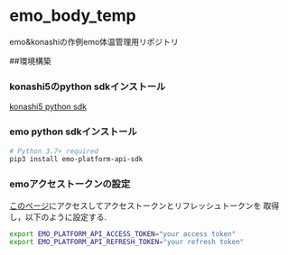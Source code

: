 # emo_body_temp
   emo&konashiの作例emo体温管理用リポジトリ

##環境構築
### konashi5のpython sdkインストール
[konashi5 python sdk](https://github.com/YUKAI/konashi5-sdk-python/tree/develop)
### emo python sdkインストール
```bash
# Python 3.7+ required
pip3 install emo-platform-api-sdk
```
### emoアクセストークンの設定
[このページ](https://platform-api.bocco.me/dashboard/login)にアクセスしてアクセストークンとリフレッシュトークンを
取得し，以下のように設定する.
```bash
export EMO_PLATFORM_API_ACCESS_TOKEN="your access token"
export EMO_PLATFORM_API_REFRESH_TOKEN="your refresh token"
```
